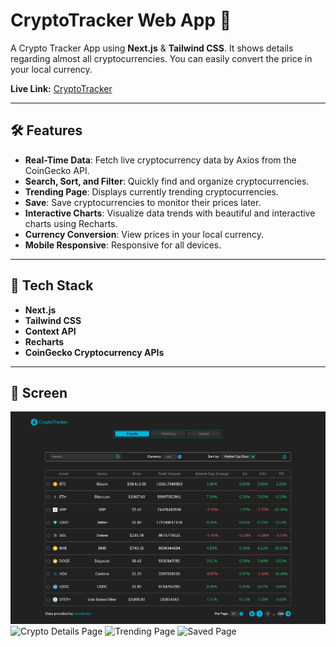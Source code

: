 # CryptoTracker Web App 🌟

A Crypto Tracker App using **Next.js** & **Tailwind CSS**. It shows details regarding almost all cryptocurrencies. You can easily convert the price in your local currency.

**Live Link:** [CryptoTracker](https://crypto-tracker-ten-taupe.vercel.app/)

---

## 🛠 Features

- **Real-Time Data**: Fetch live cryptocurrency data by Axios from the CoinGecko API.
- **Search, Sort, and Filter**: Quickly find and organize cryptocurrencies.
- **Trending Page**: Displays currently trending cryptocurrencies.
- **Save**: Save cryptocurrencies to monitor their prices later.
- **Interactive Charts**: Visualize data trends with beautiful and interactive charts using Recharts.
- **Currency Conversion**: View prices in your local currency.
- **Mobile Responsive**: Responsive for all devices.

---

## 🚀 Tech Stack

- **Next.js**
- **Tailwind CSS**
- **Context API**
- **Recharts**
- **CoinGecko Cryptocurrency APIs**

---

## 📸 Screen

![Homepage](./public/image/ss1.png)
![Crypto Details Page](./public/image/ss4.png)
![Trending Page](./public/image/ss2.png)
![Saved Page](./public/image/ss3.png)


